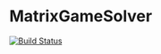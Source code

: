 # MatrixGameSolver

[![Build Status](https://travis-ci.org/dmitry-abramov/MatrixGameSolver.png)](https://travis-ci.org/dmitry-abramov/MatrixGameSolver)

